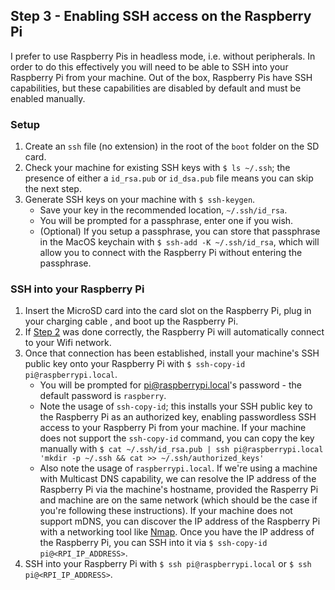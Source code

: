 ## Step 3 - Enabling SSH access on the Raspberry Pi

I prefer to use Raspberry Pis in headless mode, i.e. without peripherals. In order to do this effectively you will need to be able to SSH into your Raspberry Pi from your machine. Out of the box, Raspberry Pis have SSH capabilities, but these capabilities are disabled by default and must be enabled manually.

### Setup

1. Create an `ssh` file (no extension) in the root of the `boot` folder on the SD card.
1. Check your machine for existing SSH keys with `$ ls ~/.ssh`; the presence of either a `id_rsa.pub` or `id_dsa.pub` file means you can skip the next step.
1. Generate SSH keys on your machine with `$ ssh-keygen`.
    - Save your key in the recommended location, `~/.ssh/id_rsa`.
    - You will be prompted for a passphrase, enter one if you wish.
    - (Optional) If you setup a passphrase, you can store that passphrase in the MacOS keychain with `$ ssh-add -K ~/.ssh/id_rsa`, which will allow you to connect with the Raspberry Pi without entering the passphrase.

### SSH into your Raspberry Pi

1. Insert the MicroSD card into the card slot on the Raspberry Pi, plug in your charging cable , and boot up the Raspberry Pi.
1. If [Step 2](02_wifi.md) was done correctly, the Raspberry Pi will automatically connect to your Wifi network.
1. Once that connection has been established, install your machine's SSH public key onto your Raspberry Pi with `$ ssh-copy-id pi@raspberrypi.local`.
    - You will be prompted for pi@raspberrypi.local's password - the default password is `raspberry`.
    - Note the usage of `ssh-copy-id`; this installs your SSH public key to the Raspberry Pi as an authorized key, enabling passwordless SSH access to your Raspberry Pi from your machine. If your machine does not support the `ssh-copy-id` command, you can copy the key manually with `$ cat ~/.ssh/id_rsa.pub | ssh pi@raspberrypi.local 'mkdir -p ~/.ssh && cat >> ~/.ssh/authorized_keys'`
    - Also note the usage of `raspberrypi.local`. If we're using a machine with Multicast DNS capability, we can resolve the IP address of the Raspberry Pi via the machine's hostname, provided the Rasperry Pi and machine are on the same network (which should be the case if you're following these instructions). If your machine does not support mDNS, you can discover the IP address of the Raspberry Pi with a networking tool like [Nmap](https://nmap.org/). Once you have the IP address of the Raspberry Pi, you can SSH into it via `$ ssh-copy-id pi@<RPI_IP_ADDRESS>`.
1. SSH into your Raspberry Pi with `$ ssh pi@raspberrypi.local` or `$ ssh pi@<RPI_IP_ADDRESS>`.